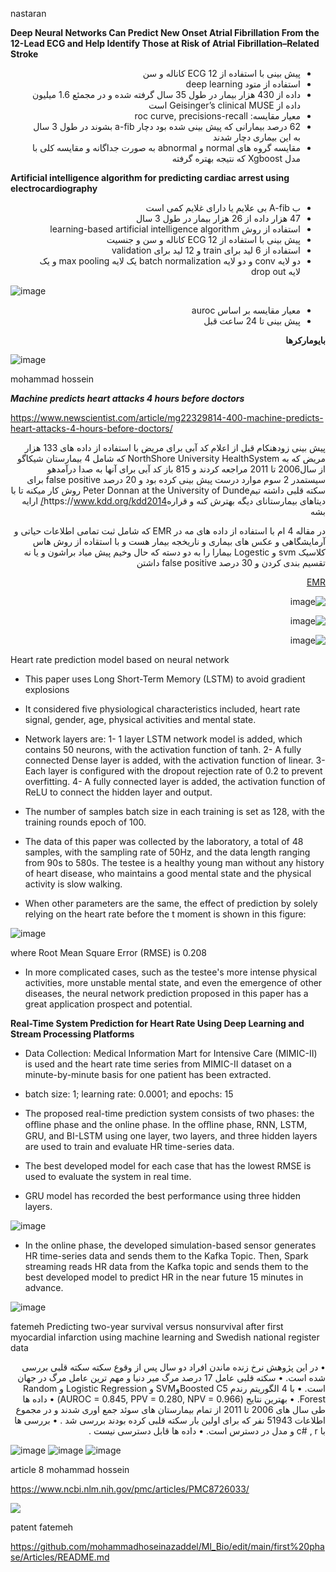 

nastaran

**Deep Neural Networks Can Predict New Onset Atrial Fibrillation From the 12-Lead ECG and Help Identify Those at Risk of Atrial Fibrillation–Related Stroke**

<div dir="rtl">


-	پیش بینی با استفاده از ECG  12 کاناله  و سن
-	استفاده از متود deep learning
-	داده از 430 هزار بیمار در طول 35 سال گرفته شده و در مجمئع 1.6 میلیون داده از  Geisinger’s clinical   MUSE است
-	معیار مقایسه: roc curve, precisions-recall
-	62 درصد بیمارانی که پیش بینی شده بود دچار a-fib  بشوند در طول 3 سال به این بیماری دچار شدند
-	مقایسه گروه های normal و abnormal  به صورت جداگانه و مقایسه کلی با مدل Xgboost  که نتیجه بهتره گرفته 
 
</div>

**Artificial intelligence algorithm for predicting cardiac arrest using electrocardiography**
<div dir="rtl">

-	ب A-fib بی علایم یا دارای غلایم کمی است
-	47 هزار داده از 26 هزار بیمار در طول 3 سال
-	استفاده از روش learning-based artificial intelligence algorithm
-	پیش بینی با استفاده از ECG  12 کاناله  و سن و جنسیت
-	استفاده از 6 لید برای train  و 12 لید برای validation
-	دو لایه conv  و دو لایه batch normalization  یک لایه max pooling  و یک لایه drop out 
</div>

![image](https://github.com/mohammadhoseinazaddel/Ml_Bio/blob/main/statics/img/nas1.png)
<div dir="rtl">

-	معیار مقایسه بر اساس auroc
-	پیش بینی تا 24 ساعت قبل


**بایومارکرها**
 </div>
 
 ![image](https://github.com/mohammadhoseinazaddel/Ml_Bio/blob/main/statics/img/nas%20biomarkers.png)

mohammad hossein

***Machine predicts heart attacks 4 hours before doctors***

https://www.newscientist.com/article/mg22329814-400-machine-predicts-heart-attacks-4-hours-before-doctors/
<div dir="rtl">

پیش بینی زودهنکام قبل از اعلام کد آبی برای مریض با استفاده از داده های 133 هزار مریض که به NorthShore University HealthSystem که شامل 4 بیمارستان شیکاگو از سال2006 تا 2011 مراجعه کردند و 815 باز کد آبی برای آنها به صدا درآمدهو سیستمدر 2 سوم موارد درست پیش بینی کرده بود و  20 درصد false positive برای سکته قلبی داشته تیمPeter Donnan at the University of Dunde روش کار میکنه تا با دیتاهای بیمارستانای دیگه بهترش کنه و قرارهhttps://www.kdd.org/kdd2014/ ارایه بشه
 
 در مقاله 4 ام با استفاده از داده های مه در EMR که شامل ثبت تمامی اطلاعات حیاتی و آرمایشگاهی و عکس های بیماری و ناریخجه بیمار هست و با استقاده از روش هاس کلاسیک svm و Logestic بیمارا را به دو دسته که حال وخیم پیش میاد براشون و یا نه تقسیم بندی کردن و 30 درصد false positive داشتن
 
[EMR](https://en.wikipedia.org/wiki/Electronic_health_record)
 
 ![image](https://github.com/mohammadhoseinazaddel/Ml_Bio/blob/main/statics/img/art4%20hart%20rate%20temprature%20time%20series.png)
 
 ![image](https://github.com/mohammadhoseinazaddel/Ml_Bio/blob/main/statics/img/art4%20lab%20vital%20features.png)
 
 ![image](https://github.com/mohammadhoseinazaddel/Ml_Bio/blob/main/statics/img/art4%20fp.bmp)
 
</div>
Heart rate prediction model based on neural network

- This paper uses Long Short-Term Memory (LSTM) to avoid gradient explosions

- It considered five physiological characteristics included, heart rate signal, gender, age, physical activities and mental state.

- Network layers are:
1- 1 layer LSTM network model is added, which contains 50 neurons, with the activation function of tanh.
2- A fully connected Dense layer is added, with the activation function of linear.
3- Each layer is configured with the dropout rejection rate of 0.2 to prevent overfitting.
4- A fully connected layer is added, the activation function of ReLU to connect the hidden layer
and output.

- The number of samples batch size in each training is set as 128, with the training rounds epoch of 100.

- The data of this paper was collected by the laboratory, a total of 48 samples, with the sampling rate of 50Hz, and the data length ranging from 90s to 580s. The testee is a healthy young man without any history of heart disease, who maintains a good mental state and the physical activity is slow walking.

- When other parameters are the same, the effect of prediction by solely relying on the heart rate before the t moment is shown in this figure:

![image](https://user-images.githubusercontent.com/53640254/183687694-51401547-f456-42b5-aa32-0cded01451a0.png)

where Root Mean Square Error (RMSE) is 0.208

- In more complicated cases, such as the testee's more intense physical activities, more unstable mental state, and even the emergence of other diseases, the neural network prediction proposed in this paper has a great application prospect and potential.



**Real-Time System Prediction for Heart Rate Using Deep Learning and Stream Processing Platforms**

- Data Collection: Medical Information Mart for Intensive Care (MIMIC-II) is used and the heart rate time series from MIMIC-II dataset  on a minute-by-minute basis for one patient has been extracted.

- batch size: 1; learning rate: 0.0001; and epochs: 15

- The proposed real-time prediction system consists of two phases: the oﬄine phase and the online phase. In the oﬄine phase, RNN, LSTM, GRU, and BI-LSTM using one layer, two layers, and three hidden layers are used to train and evaluate HR time-series data.

- The best developed model for each case that has the lowest RMSE is used to evaluate the
system in real time.

- GRU model has recorded the best performance using three hidden layers.

![image](https://user-images.githubusercontent.com/53640254/183687951-ec3b4217-285f-4180-8a89-43e1e2814240.png)


- In the online phase, the developed simulation-based sensor generates HR time-series data and
sends them to the Kafka Topic. Then, Spark streaming reads HR data from the Kafka topic and sends them to the best developed model to predict HR in the near future 15 minutes in advance.

![image](https://user-images.githubusercontent.com/53640254/183688010-ff82abd4-c0f6-4c24-8cae-f0c450c75cea.png)

fatemeh
Predicting two-year survival versus nonsurvival
after first myocardial infarction
using machine learning and Swedish
national register data

<div dir="rtl">
•	در این پژوهش نرخ زنده ماندن افراد دو سال پس از وقوع سکته سکته قلبی بررسی شده است.
•	سکته قلبی عامل 17 درصد مرگ میر دنیا و مهم ترین عامل مرگ در جهان است.
•	با 4 الگوریتم رندم Boosted C5وSVM و Logistic Regression و  Random Forest.
•	بهترین نتایج (AUROC = 0.845, PPV = 0.280, NPV = 0.966)
•	داده ها طی سال های 2006 تا 2011 از تمام بیمارستان های سوئد جمع اوری شدند و در مجموع اطلاعات 51943 نفر که برای اولین بار سکته قلبی کرده بودند بررسی شد .
•	بررسی ها با c# , r و مدل در دسترس است.
•	داده ها قابل دسترسی نیست .

</div>

![image](https://user-images.githubusercontent.com/53640254/183700873-c57c7f26-5cf4-42e9-88af-ccd62fc3b700.png)
![image](https://user-images.githubusercontent.com/53640254/183700926-971a224c-c815-446f-b1ae-185dc26c1a7a.png)
![image](https://user-images.githubusercontent.com/53640254/183700959-57309568-d936-4106-ac41-4f6efee69892.png)


article 8 mohammad hossein

https://www.ncbi.nlm.nih.gov/pmc/articles/PMC8726033/

![](https://github.com/mohammadhoseinazaddel/Ml_Bio/blob/main/statics/img/only%205.png)

patent fatemeh

https://github.com/mohammadhoseinazaddel/Ml_Bio/edit/main/first%20phase/Articles/README.md


